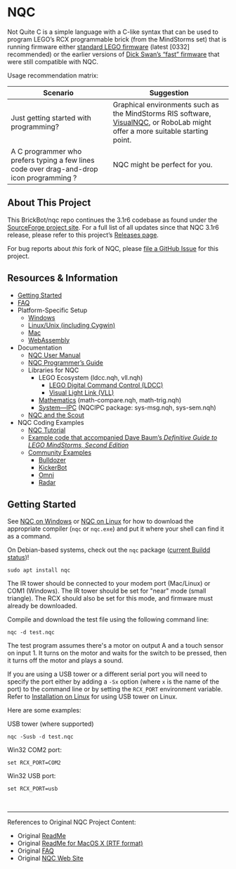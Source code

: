 NQC
===
Not Quite C is a simple language with a C-like syntax that can be used to program
LEGO’s RCX programmable brick (from the MindStorms set) that is running
firmware either [standard LEGO firmware](https://github.com/BrickBot/Archive/releases/tag/LEGO) (latest [0332] recommended)
or the earlier versions of [Dick Swan’s “fast” firmware](https://github.com/BrickBot/RobotC/releases/tag/Firmware)
that were still compatible with NQC.

Usage recommendation matrix:

| Scenario | Suggestion |
| -------- | ---------- |
| Just getting started with programming? | Graphical environments such as the MindStorms RIS software, [VisualNQC](https://github.com/BrickBot/VisualNQC), or RoboLab might offer a more suitable starting point. |
| A C programmer who prefers typing a few lines code over drag-and-drop icon programming ? | NQC might be perfect for you. |


About This Project
------------------
This BrickBot/nqc repo continues the 3.1r6 codebase as found under the
[SourceForge project site](http://bricxcc.sourceforge.net/nqc/).  For a
full list of all updates since that NQC 3.1r6 release, please refer to
this project’s [Releases page](https://github.com/BrickBot/nqc/releases).

For bug reports about _this_ fork of NQC, please
[file a GitHub Issue](https://github.com/BrickBot/nqc/issues) for this project.


Resources & Information
-----------------------
* [Getting Started](#getting-started)
* [FAQ](FAQ.md)
* Platform-Specific Setup
  + [Windows](PLATFORM-Windows.md)
  + [Linux/Unix (including Cygwin)](PLATFORM-Linux.md)
  + [Mac](PLATFORM-Mac.md)
  + [WebAssembly](PLATFORM-WebAssembly.md)
* Documentation
  + [NQC User Manual](NQC_User_Manual.pdf)
  + [NQC Programmer’s Guide](NQC_Programmers_Guide.pdf)
  + Libraries for NQC
    - LEGO Ecosystem  (ldcc.nqh, vll.nqh)
      * [LEGO Digital Command Control (LDCC)](./nqh-include/ldcc_doc.md)
      * [Visual Light Link (VLL)](./nqh-include/vll_doc.md)
    - [Mathematics](./nqh-include/math_doc.md)  (math-compare.nqh, math-trig.nqh)
    - [System—IPC](./nqh-include/nqcipc_doc.md)  (NQCIPC package: sys-msg.nqh, sys-sem.nqh)
  + [NQC and the Scout](Scout.md)
* NQC Coding Examples
  + [NQC Tutorial](./tutorial/)
  + [Example code that accompanied Dave Baum’s _Definitive Guide to LEGO MindStorms, Second Edition_](./guidebook/)
  + [Community Examples](./examples/)
    - [Bulldozer](./examples/Bulldozer/)
    - [KickerBot](./examples/KickerBot/)
    - [Omni](./examples/Omni/)
    - [Radar](./examples/Radar/)


Getting Started
---------------

See [NQC on Windows](#nqc-on-windows) or [NQC on Linux](#nqc-on-linux) for how
to download the appropriate compiler (`nqc` or `nqc.exe`) and put it where your
shell can find it as a command.

On Debian-based systems, check out the `nqc` package
([current Buildd status](https://buildd.debian.org/status/package.php?p=nqc))!
``` shell
sudo apt install nqc
```

The IR tower should be connected to your modem port (Mac/Linux) or COM1
(Windows). The IR tower should be set for "near" mode (small triangle). The RCX
should also be set for this mode, and firmware must already be downloaded.

Compile and download the test file using the following command line:

``` shell
nqc -d test.nqc
```

The test program assumes there's a motor on output A and a touch sensor
on input 1.  It turns on the motor and waits for the switch to be
pressed, then it turns off the motor and plays a sound.

If you are using a USB tower or a different serial port you will need to
specify the port either by adding a `-Sx` option (where `x` is the name of the
port) to the command line or by setting the `RCX_PORT` environment variable.
Refer to [Installation on Linux](#installation-on-linux) for using USB tower on
Linux.

Here are some examples:

USB tower (where supported)
``` shell
nqc -Susb -d test.nqc
```

Win32 COM2 port:
``` shell
set RCX_PORT=COM2
```

Win32 USB port:
``` shell
set RCX_PORT=usb
```



&nbsp;

- - -

References to Original NQC Project Content:
* Original [ReadMe](./_original/readme.txt)
* Original [ReadMe for MacOS X (RTF format)](./_original/readme_macosx.rtf)
* Original [FAQ](./_original/faq.html)
* Original [NQC Web Site](http://bricxcc.sourceforge.net/nqc)
